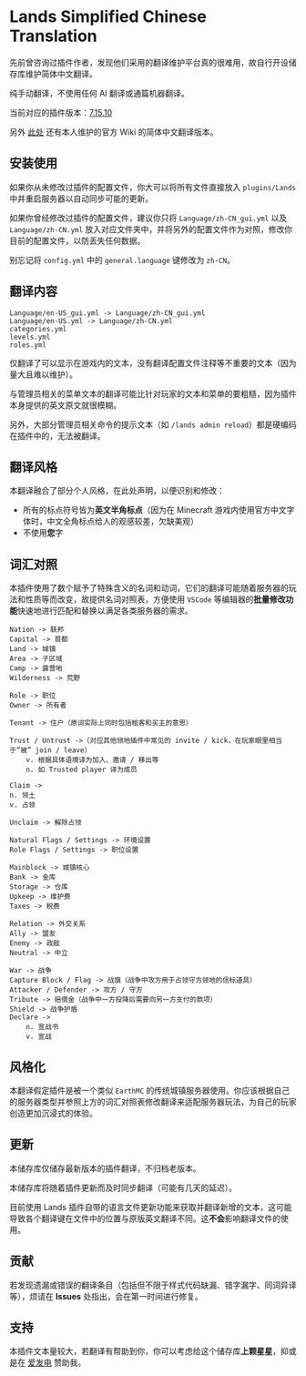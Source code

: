 # Lands Simplified Chinese Translation

先前曾咨询过插件作者，发现他们采用的翻译维护平台真的很难用，故自行开设储存库维护简体中文翻译。

纯手动翻译，不使用任何 AI 翻译或通篇机器翻译。

当前对应的插件版本：[7.15.10](https://www.spigotmc.org/resources/lands-%E2%AD%95-land-claim-plugin-%E2%9C%85-grief-prevention-protection-gui-management-nations-wars-1-20-support.53313/updates)

另外 [此处](https://forest-development.gitbook.io/lands-zh-cn-wiki/) 还有本人维护的官方 Wiki 的简体中文翻译版本。

## 安装使用

如果你从未修改过插件的配置文件，你大可以将所有文件直接放入 `plugins/Lands` 中并重启服务器以自动同步可能的更新。

如果你曾经修改过插件的配置文件，建议你只将 `Language/zh-CN_gui.yml` 以及 `Language/zh-CN.yml` 放入对应文件夹中，并将另外的配置文件作为对照，修改你目前的配置文件，以防丢失任何数据。

别忘记将 `config.yml` 中的 `general.language` 键修改为 `zh-CN`。

## 翻译内容

```
Language/en-US_gui.yml -> Language/zh-CN_gui.yml
Language/en-US.yml -> Language/zh-CN.yml
categories.yml
levels.yml
roles.yml
```

仅翻译了可以显示在游戏内的文本，没有翻译配置文件注释等不重要的文本（因为量大且难以维护）。

与管理员相关的菜单文本的翻译可能比针对玩家的文本和菜单的要粗糙，因为插件本身提供的英文原文就很模糊。

另外，大部分管理员相关命令的提示文本（如 `/lands admin reload`）都是硬编码在插件中的，无法被翻译。

## 翻译风格

本翻译融合了部分个人风格，在此处声明，以便识别和修改：

- 所有的标点符号皆为**英文半角标点**（因为在 Minecraft 游戏内使用官方中文字体时，中文全角标点给人的观感较差，欠缺美观）
- 不使用**您**字

## 词汇对照

本插件使用了数个赋予了特殊含义的名词和动词，它们的翻译可能随着服务器的玩法和性质等而改变，故提供名词对照表，方便使用 `VSCode` 等编辑器的**批量修改功能**快速地进行匹配和替换以满足各类服务器的需求。

```
Nation -> 联邦
Capital -> 首都
Land -> 城镇
Area -> 子区域
Camp -> 露营地
Wilderness -> 荒野

Role -> 职位
Owner -> 所有者

Tenant -> 住户（原词实际上同时包括租客和买主的意思）

Trust / Untrust ->（对应其他领地插件中常见的 invite / kick，在玩家眼里相当于“被” join / leave）
    v. 根据具体语境译为加入、邀请 / 移出等
    n. 如 Trusted player 译为成员

Claim -> 
n. 领土
v. 占领

Unclaim -> 解除占领

Natural Flags / Settings -> 环境设置
Role Flags / Settings -> 职位设置

Mainblock -> 城镇核心
Bank -> 金库
Storage -> 仓库
Upkeep -> 维护费
Taxes -> 税费

Relation -> 外交关系
Ally -> 盟友
Enemy -> 政敌
Neutral -> 中立

War -> 战争
Capture Block / Flag -> 战旗（战争中攻方用于占领守方领地的信标道具）
Attacker / Defender -> 攻方 / 守方
Tribute -> 赔偿金（战争中一方投降后需要向另一方支付的款项）
Shield -> 战争护盾
Declare ->
    n. 宣战书
    v. 宣战
```

## 风格化

本翻译假定插件是被一个类似 `EarthMC` 的传统城镇服务器使用。你应该根据自己的服务器类型并参照上方的词汇对照表修改翻译来适配服务器玩法，为自己的玩家创造更加沉浸式的体验。

## 更新

本储存库仅储存最新版本的插件翻译，不归档老版本。

本储存库将随着插件更新而及时同步翻译（可能有几天的延迟）。

目前使用 Lands 插件自带的语言文件更新功能来获取并翻译新增的文本，这可能导致各个翻译键在文件中的位置与原版英文翻译不同。这**不会**影响翻译文件的使用。

## 贡献

若发现遗漏或错误的翻译条目（包括但不限于样式代码缺漏、错字漏字、同词异译等），烦请在 **Issues** 处指出，会在第一时间进行修复。

## 支持

本插件文本量较大，若翻译有帮助到你，你可以考虑给这个储存库**上颗星星**，抑或是在 [爱发电](https://afdian.net/a/ForestRealm) 赞助我。